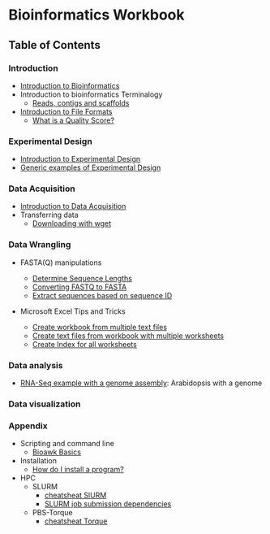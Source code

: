 
# Bioinformatics Workbook


## Table of Contents

### Introduction
  * [Introduction to Bioinformatics](introduction/introduction.md)
  * Introduction to bioinformatics Terminalogy
    * [Reads, contigs and scaffolds](/introduction/dataTerminology.md)
  * [Introduction to File Formats](introduction/fileFormats.md)
      * [What is a Quality Score?](introduction/fastqquality-score-encoding.md)

### Experimental Design
  * [Introduction to Experimental Design](experimentalDesign/eD_introduction.md)
  * [Generic examples of Experimental Design](/experimentalDesign/eD_genericExamples.md)


### Data Acquisition
  * [Introduction to Data Acquisition](dataAcquisition/dAc_introduction.md)
  * Transferring data
    * [Downloading with wget](dataAcquisition/fileTransfer/downloading-files-via-wget.md)

### Data Wrangling
  * FASTA(Q) manipulations
    * [Determine Sequence Lengths](dataWrangling/fastaq-manipulations/calculate-sequence-lengths-in-a-fasta-file.md)
    * [Converting FASTQ to FASTA](dataWrangling/fastaq-manipulations/converting-fastq-format-to-fasta.md)
    * [Extract sequences based on sequence ID](dataWrangling/fastaq-manipulations/retrieve-fasta-sequences-using-sequence-ids.md)

* Microsoft Excel Tips and Tricks
    * [Create workbook from multiple text files](dataWrangling/microsoftExcel/export-multiple-worksheets-as-separate-text-files-in-excel.md)
    * [Create text files from workbook with multiple worksheets](dataWrangling/microsoftExcel/export-multiple-worksheets-as-separate-text-files-in-excel.md)
    * [Create Index for all worksheets](dataWrangling/microsoftExcel/generate-index-sheet-linking-all-spreadsheets-in-excel.md)

### Data analysis

  * [RNA-Seq example with a genome assembly](dataAnalysis/RNA-Seq/RNA-SeqIntro/dge-using-a-genome.md): Arabidopsis with a genome

### Data visualization

### Appendix
  * Scripting and command line
    * [Bioawk Basics](Appendix/bioawk-basics.md)
  * Installation
    * [How do I install a program?](Appendix/HPC/guide-for-installing-various-types-of-programs-in-linux.md)
  * HPC
    * SLURM
        * [cheatsheat SlURM](/Appendix/HPC/SLURM/slurm-cheatsheat.md)
        * [SLURM job submission dependencies](/Appendix/HPC/SLURM/submitting-dependency-jobs-using-slurm.md)
    * PBS-Torque
        * [cheatsheat Torque](Appendix/HPC/pbstorque/submitting-dependency-jobs-using-pbs-torque.md)
